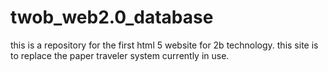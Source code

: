 # twob_web2.0_database
this is a repository for the first html 5 website for 2b technology. this site is to replace the paper traveler system currently in use. 
